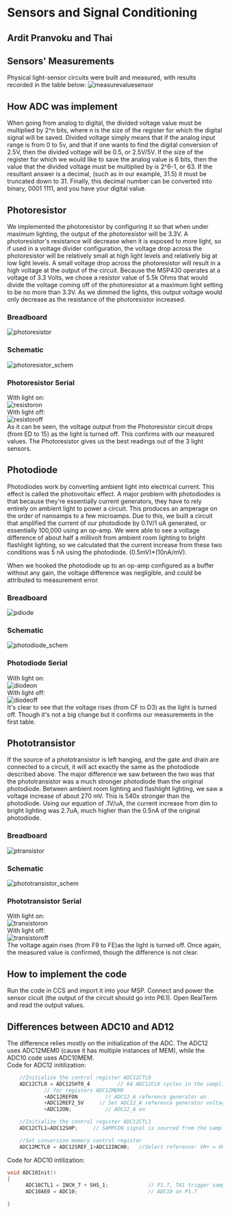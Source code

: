 # Sensors and Signal Conditioning 
## Ardit Pranvoku and Thai

## Sensors' Measurements
Physical light-sensor circuits were built and measured, with results recorded in the table below:
![measurevaluesensor](https://user-images.githubusercontent.com/14367479/32997336-d1736894-cd5c-11e7-8f13-eccbdd7da703.png)

## How ADC was implement
When going from analog to digital, the divided voltage value must be multiplied by 2^n bits, where n is the size of the register for which the digital signal will be saved. Divided voltage simply means that if the analog input range is from 0 to 5v, and that if one wants to find the digital conversion of 2.5V, then the divided voltage will be 0.5, or 2.5V/5V.
If the size of the register for which we would like to save the analog value is 6 bits, then the  value that the divided voltage must be multiplied by is 2^6-1, or 63. If the resultant answer is a decimal, (such as in our example, 31.5) it must be truncated down to 31. Finally, this decimal number can be converted into binary, 0001 1111, and you have your digital value.  

## Photoresistor
We implemented the photoresistor by configuring it so that when under maximum lighting, the output of the photoresistor will be 3.3V. A photoresistor's resistance will decrease when it is exposed to more light, so if used in a voltage divider configuration, the voltage drop across the photoresistor will be relatively small at high light levels and relatively big at low light levels. A small voltage drop across the photoresistor will result in a high voltage at the output of the circuit. Because the MSP430 operates at a voltage of 3.3 Volts, we chose a resistor value of 5.5k Ohms that would divide the voltage coming off of the photoresistor at a maximum light setting to be no more than 3.3V. As we dimmed the lights, this output voltage would only decrease as the resistance of the photoresistor increased. 

### Breadboard
![photoresistor](https://user-images.githubusercontent.com/30231031/32254022-a67b18f4-be74-11e7-8356-d9d35f2204d2.jpg)

### Schematic
![photoresistor_schem](https://user-images.githubusercontent.com/30231031/32254216-b76719dc-be75-11e7-8ed3-7f3e1b88f87c.png)

### Photoresistor Serial 
With light on: <br />
![resistoron](https://user-images.githubusercontent.com/30231031/32411738-42b32a08-c1b9-11e7-92bb-09c31271f055.png)
<br />
With light off:<br />
![resistoroff](https://user-images.githubusercontent.com/30231031/32411700-8c39cd04-c1b8-11e7-8477-36ca4148185c.png)
<br />
As it can be seen, the voltage output from the Photoresistor circuit drops (from ED to 15) as the light is turned off. 
This confirms with our measured values. 
The Photoresistor gives us the best readings out of the 3 light sensors.

## Photodiode
Photodiodes work by converting ambient light into electrical current. This effect is called the photovoltaic effect. A major problem with photodiodes is that because they're essentially current generators, they have to rely entirely on ambient light to power a circuit. This produces an amperage on the order of nanoamps to a few microamps. Due to this, we built a circuit that amplified the current of our photodiode by 0.1V/1 uA generated, or essentially 100,000 using an op-amp. We were able to see a voltage difference of about half a millivolt from ambient room lighting to bright flashlight lighting, so we calculated that the current increase from these two conditions was 5 nA using the photodiode. 
(0.5mV)*(10nA/mV).

When we hooked the photodiode up to an op-amp configured as a buffer without any gain, the voltage difference was negligible, and could be attributed to measurement error.
<br />
### Breadboard
![pdiode](https://user-images.githubusercontent.com/14367479/32997322-95c9df4e-cd5c-11e7-9da0-24d3af855d79.jpg)


### Schematic
![photodiode_schem](https://user-images.githubusercontent.com/14367479/32997338-d4bba336-cd5c-11e7-816c-4d0a55e1f48e.png)

### Photodiode Serial
With light on: <br />
![diodeon](https://user-images.githubusercontent.com/30231031/32411770-0b758bde-c1ba-11e7-8856-08e2f500ab04.png)
<br />
With light off: <br />
![diodeoff](https://user-images.githubusercontent.com/30231031/32411735-3b7783c4-c1b9-11e7-9004-4703c728a6a9.png)
<br />
It's clear to see that the voltage rises (from CF to D3) as the light is turned off. Though it's not a big change but it confirms our measurements in the first table.

## Phototransistor
If the source of a phototransistor is left hanging, and the gate and drain are connected to a circuit, it will act exactly the same as the photodiode described above. The major difference we saw between the two was that the phototransistor was a much stronger photodiode than the original photodiode. Between ambient room lighting and flashlight lighting, we saw a voltage increase of about 270 mV. This is 540x stronger than the photodiode. Using our equation of .1V/uA, the current increase from dim to bright lighting was 2.7uA, much higher than the 0.5nA of the original photodiode.
### Breadboard
![ptransistor](https://user-images.githubusercontent.com/14367479/32997323-97d4295c-cd5c-11e7-9860-a2a475ad471a.jpg)

### Schematic
![phototransistor_schem](https://user-images.githubusercontent.com/14367479/32997337-d2ef3644-cd5c-11e7-9270-63708e190920.png)

### Phototransistor Serial
With light on: <br />
![transistoron](https://user-images.githubusercontent.com/30231031/32411782-6d1f9000-c1ba-11e7-8f97-83799a8809f7.png)
<br />
With light off: <br />
![transistoroff](https://user-images.githubusercontent.com/30231031/32411783-6dc70ca4-c1ba-11e7-9337-fa504f26bd93.png)
<br />
The voltage again rises (from F9 to FE)as the light is turned off. Once again, the measured value is confirmed, though the difference is not clear. 

## How to implement the code
Run the code in CCS and import it into your MSP. Connect and power the sensor cicuit (the output of the circuit should go into P6.1). Open RealTerm and read the output values. 

## Differences between ADC10 and AD12
The difference relies mostly on the initialization of the ADC. The ADC12 uses ADC12MEM0 (cause it has multiple instances of MEM), while the ADC10 code uses ADC10MEM. <br />
Code for ADC12 initilization: <br />
```c 
    //Initialize the control register ADC12CTL0
    ADC12CTL0 = ADC12SHT0_4         // 64 ADC12CLK cycles in the sampling period
            // for registers ADC12MEM0
            +ADC12REFON         // ADC12_A reference generator on
            +ADC12REF2_5V     // Set ADC12_A reference generator voltage to 2.5V
            +ADC12ON;           // ADC12_A on

    //Initialize the control register ADC12CTL1
    ADC12CTL1=ADC12SHP;     // SAMPCON signal is sourced from the sampling timer.

    //Set conversion memory control register
    ADC12MCTL0 = ADC12SREF_1+ADC12INCH0;   //Select reference: VR+ = VREF+ and VR- = AVSS

```
Code for ADC10 intilization: <br />
```c
void ADC10Init()
{
      ADC10CTL1 = INCH_7 + SHS_1;             // P1.7, TA1 trigger sample start
      ADC10AE0 = ADC10;                       // ADC10 on P1.7

}
```